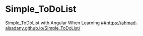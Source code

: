 # Simple_ToDoList
Simple_ToDoList with Angular When Learning
##https://ahmad-alsadany.github.io/Simple_ToDoList/

